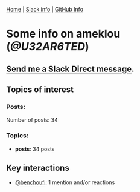 [Home](https://kelu124.github.io/echommunity/) | [Slack info](https://kelu124.github.io/echommunity/) | [GitHub Info](https://kelu124.github.io/echommunity/github.html)

# Some info on __ameklou__ (_@U32AR6TED_)


## [Send me a Slack Direct message](https://echopen.slack.com/messages/@ameklou/).

## Topics of interest

### Posts: 

Number of posts: 34

### Topics:

* __posts__: 34 posts

## Key interactions 

* [@benchoufi](./U0B47KC3S.md): 1 mention and/or reactions
